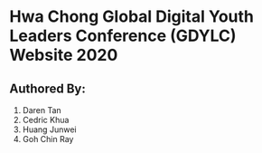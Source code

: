 # Hwa Chong Global Digital Youth Leaders Conference (GDYLC) Website 2020

## Authored By:
1. Daren Tan
2. Cedric Khua
3. Huang Junwei
3. Goh Chin Ray

